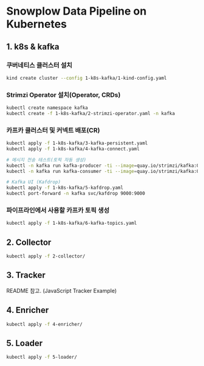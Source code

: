 # Snowplow Data Pipeline on Kubernetes

## 1. k8s & kafka

### 쿠버네티스 클러스터 설치

```bash
kind create cluster --config 1-k8s-kafka/1-kind-config.yaml
```

### Strimzi Operator 설치(Operator, CRDs)

```bash
kubectl create namespace kafka
kubectl create -f 1-k8s-kafka/2-strimzi-operator.yaml -n kafka
```

### 카프카 클러스터 및 커넥트 배포(CR)

```bash
kubectl apply -f 1-k8s-kafka/3-kafka-persistent.yaml
kubectl apply -f 1-k8s-kafka/4-kafka-connect.yaml

# 메시지 전송 테스트(토픽 자동 생성)
kubectl -n kafka run kafka-producer -ti --image=quay.io/strimzi/kafka:0.30.0-kafka-3.2.0 --rm=true --restart=Never -- bin/kafka-console-producer.sh --bootstrap-server snowplow-kafka-bootstrap:9092 --topic my-topic
kubectl -n kafka run kafka-consumer -ti --image=quay.io/strimzi/kafka:0.30.0-kafka-3.2.0 --rm=true --restart=Never -- bin/kafka-console-consumer.sh --bootstrap-server snowplow-kafka-bootstrap:9092 --topic my-topic --from-beginning

# Kafka UI (Kafdrop)
kubectl apply -f 1-k8s-kafka/5-kafdrop.yaml
kubectl port-forward -n kafka svc/kafdrop 9000:9000
```

### 파이프라인에서 사용할 카프카 토픽 생성

```bash
kubectl apply -f 1-k8s-kafka/6-kafka-topics.yaml
```

## 2. Collector

```bash
kubectl apply -f 2-collector/
```

## 3. Tracker

README 참고. (JavaScript Tracker Example)

## 4. Enricher

```bash
kubectl apply -f 4-enricher/
```

## 5. Loader

```bash
kubectl apply -f 5-loader/
```